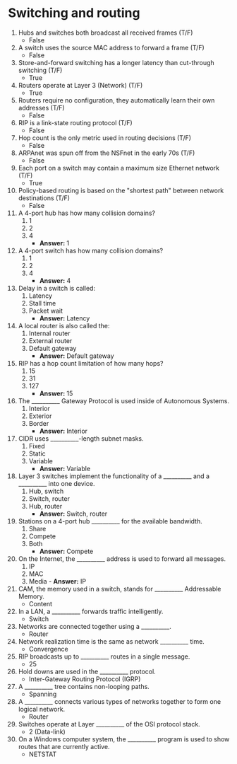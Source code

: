 # Switching and routing

1. Hubs and switches both broadcast all received frames (T/F)
	- False
2. A switch uses the source MAC address to forward a frame (T/F)
	- False
3. Store-and-forward switching has a longer latency than cut-through switching (T/F)
	- True
4. Routers operate at Layer 3 (Network) (T/F)
	- True
5. Routers require no configuration, they automatically learn their own addresses (T/F)
	- False
6. RIP is a link-state routing protocol (T/F)
	- False
7. Hop count is the only metric used in routing decisions (T/F)
	- False
8. ARPAnet was spun off from the NSFnet in the early 70s (T/F)
	- False
9. Each port on a switch may contain a maximum size Ethernet network (T/F)
	- True
10. Policy-based routing is based on the "shortest path" between network destinations (T/F)
	- False
11. A 4-port hub has how many collision domains?
	1. 1
	2. 2
	3. 4
		- **Answer:** 1
12. A 4-port switch has how many collision domains?
	1. 1
	2. 2
	3. 4
		- **Answer:** 4
13. Delay in a switch is called:
	1. Latency
	2. Stall time
	3. Packet wait
		- **Answer:** Latency
14. A local router is also called the:
	1. Internal router
	2. External router
	3. Default gateway
		- **Answer:** Default gateway
15. RIP has a hop count limitation of how many hops?
	1. 15
	2. 31
	3. 127
		- **Answer:** 15
16. The \_\_\_\_\_\_\_\_\_\_ Gateway Protocol is used inside of Autonomous Systems.
	1. Interior
	2. Exterior
	3. Border
		- **Answer:** Interior
17. CIDR uses \_\_\_\_\_\_\_\_\_\_-length subnet masks.
	1. Fixed
	2. Static
	3. Variable
		- **Answer:** Variable
18. Layer 3 switches implement the functionality of a \_\_\_\_\_\_\_\_\_\_ and a \_\_\_\_\_\_\_\_\_\_ into one device.
	1. Hub, switch
	2. Switch, router
	3. Hub, router
		- **Answer:** Switch, router
19. Stations on a 4-port hub \_\_\_\_\_\_\_\_\_\_ for the available bandwidth.
	1. Share
	2. Compete
	3. Both
		- **Answer:** Compete
20. On the Internet, the \_\_\_\_\_\_\_\_\_\_ address is used to forward all messages.
	1. IP
	2. MAC
	3. Media
			- **Answer:** IP
21. CAM, the memory used in a switch, stands for \_\_\_\_\_\_\_\_\_\_ Addressable Memory.
	- Content
22. In a LAN, a \_\_\_\_\_\_\_\_\_\_ forwards traffic intelligently.
	- Switch
23. Networks are connected together using a \_\_\_\_\_\_\_\_\_\_.
	- Router
24. Network realization time is the same as network \_\_\_\_\_\_\_\_\_\_ time.
	- Convergence
25. RIP broadcasts up to \_\_\_\_\_\_\_\_\_\_ routes in a single message.
	- 25
26. Hold downs are used in the \_\_\_\_\_\_\_\_\_\_ protocol.
	- Inter-Gateway Routing Protocol (IGRP)
27. A \_\_\_\_\_\_\_\_\_\_ tree contains non-looping paths.
	- Spanning
28. A \_\_\_\_\_\_\_\_\_\_ connects various types of networks together to form one logical network.
	- Router
29. Switches operate at Layer \_\_\_\_\_\_\_\_\_\_ of the OSI protocol stack.
	- 2 (Data-link)
30. On a Windows computer system, the \_\_\_\_\_\_\_\_\_\_ program is used to show routes that are currently active.
	- NETSTAT
